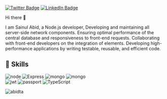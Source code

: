 [![Twitter Badge](https://img.shields.io/badge/Twitter-Profile-informational?style=flat&logo=twitter&logoColor=white&color=1CA2F1)](https://twitter.com/sainul_abid_)
[![LinkedIn Badge](https://img.shields.io/badge/LinkedIn-Profile-informational?style=flat&logo=linkedin&logoColor=white&color=0D76A8)](https://www.linkedin.com/in/abidta/)

Hi there 👋

I am Sainul Abid, a Node.js developer, 
Developing and maintaining all server-side network components.
Ensuring optimal performance of the central database and responsiveness to front-end requests.
Collaborating with front-end developers on the integration of elements.
Developing high-performance applications by writing testable, reusable, and efficient code.

## 💼 Skills

![node](https://img.shields.io/badge/Nodejs-informational?style=flat&logo=Node.js&logoColor=green&color=black)
![Express](https://img.shields.io/badge/ExpressJs-informational?style=flat&logo=Express&logoColor=black&color=white)
![mongo](https://img.shields.io/badge/MongoDB-informational?style=flat&logo=MongoDb&logoColor=00ea63&color=001e2b)
![mongo](https://img.shields.io/badge/React-grey?logo=react)
<br>
![jwt](https://img.shields.io/badge/jwt-informational?style=flat&logo=jsonwebtokens&logoColor=white&color=black)
![passport](https://img.shields.io/badge/Passport.js-informational?style=flat&logo=passport&color=black)
![TypeScript](https://img.shields.io/badge/TypeScript-informational?style=flat&logo=TypeScript&logoColor=white&color=blue)

<img src="https://komarev.com/ghpvc/?username=abidta&label=Profile%20views&color=0e75b6&style=flat" alt="abidta" />
